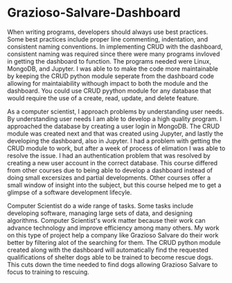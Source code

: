 # Grazioso-Salvare-Dashboard

When writing programs, developers should always use best practices. Some best practices include proper line commenting, indentation, and consistent naming conventions. In implementing CRUD with the dashboard, consistent naming was required since there were many programs invloved in getting the dashboard to function. The programs needed were Linux, MongoDB, and Jupyter. I was able to to make the code more maintainable by keeping the CRUD python module seperate from the dashboard code allowing for maintaiability withough impact to both the module and the dashboard. You could use CRUD pyython module for any database that would require the use of a create, read, update, and delete feature. 

As a computer scientist, I approach problems by understanding user needs. By understanding user needs I am able to develop a high quality program. I approached the database by creating a user login in MongoDB. The CRUD module was created next and that was created using Jupyter, and lastly the developing the dashboard, also in Jupyter. I had a problem with getting the CRUD module to work, but after a week of process of elimation I was able to resolve the issue. I had an authentication problem that was resolved by creating a new user account in the correct database. This course differed from other courses due to being able to develop a dashboard instead of doing small excersizes and partial developments. Other courses offer a small window of insight into the subject, but this course helped me to get a glimpse of a software development lifecyle. 

Computer Scientist do a wide range of tasks. Some tasks include developing software, managing large sets of data, and designing algorithms. Computer Scientist's work matter because their work can advance technology and improve efficiency among many others. My work on this type of project help a company like Grazioso Salvare do their work better by filtering alot of the searching for them. The CRUD python module created along with the dashboard will automatically find the requested qualifications of shelter dogs able to be trained to become rescue dogs. This cuts down the time needed to find dogs allowing Grazioso Salvare to focus to training to rescuing. 
